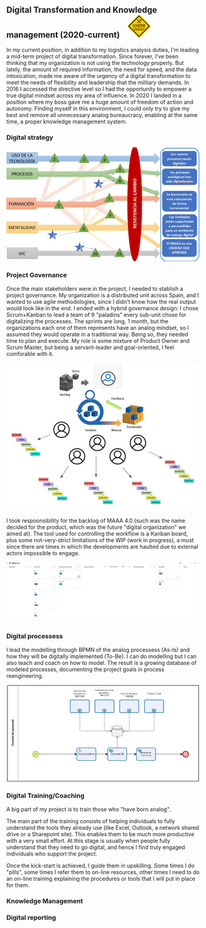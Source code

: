 ## Digital Transformation and Knowledge management (2020-current)&nbsp;&nbsp;&nbsp; ![under_construction](https://github.com/jaume-rsl/jaume-rsl/blob/d2fe9e9e4d973e7dbbc99aa49dacb8dc324e8039/images/under_construction.png) 

In my current position, in addition to my logistics analysis duties, I'm leading a mid-term project of digital transformation.
Since forever, I've been thinking that my organization is not using the technology properly. But lately, the amount of required information, the need for speed, and the data intoxication, made me aware of the urgency of a digital transformation to meet the needs of flexibility and leadership that the military demands. 
In 2016 I accessed the directive level so I had the opportunity to empower a true digital mindset across my area of influence.
In 2020 I landed in a position where my boss gave me a huge amount of freedom of action and autonomy.
Finding myself in this environment, I could only try to give my best and remove all unnecessary analog bureaucracy, enabling at the same time, a proper knowledge management system.

### Digital strategy
![Strategy](https://github.com/jaume-rsl/Portfolio/blob/7a16ec22f239dd1b5eaa2ae8554d9b15bbf5021f/Projects/Digital%20Transformation/images/01%20-%20Digital%20Strategy.jpg)

### Project Governance
Once the main stakeholders were in the project, I needed to stablish a  project governance.
My organization is a distributed unit across Spain, and I wanted to use agile methodologies, since I didn't know how the real output would look like in the end.
I ended with a hybrid governance design:
I chose Scrum+Kanban to lead a team of 9 "paladins" every sub-unit chose for digitalizing the processes.
The sprints are long, 1 month, but the organizations each one of them represents have an analog mindset, so I assumed they would operate in a traditional way. Being so, they needed time to plan and execute.
My role is some mixture of Product Owner and Scrum Master, but being a servant-leader and goal-oriented, I feel comforable with it.  

![Governance](https://github.com/jaume-rsl/Portfolio/blob/7a16ec22f239dd1b5eaa2ae8554d9b15bbf5021f/Projects/Digital%20Transformation/images/02%20-%20Governance.jpg)

I took respoonsibility for the backlog of MAAA 4.0 (such was the name decided for the product, which was the future "digital organization" we aimed at). The tool used for controlling the workflow is a Kanban board, plus some not-very-strict limitations of the WIP (work in progress), a must since there are times in which the developments are haulted due to external actors impossible to engage.

![Kanban Board](https://github.com/jaume-rsl/Portfolio/blob/d3425599ab5836b8eeaa58adb8524b43c25f41a8/Projects/Digital%20Transformation/images/03%20-%20Board.jpg)

### Digital processess
I lead the modelling through BPMN of the analog processess (As-Is) and how they will be digitally implemented (To-Be). I can do modelling but I can also teach and coach on how to model. The result is a growing database of modeled processes, documenting the project goals in process reengineering.

![Modelling](https://github.com/jaume-rsl/Portfolio/blob/ad989d1747cc849985c7be8abf55de92813caede/Projects/Digital%20Transformation/images/04%20-%20Modelado.jpg)

### Digital Training/Coaching
A big part of my project is to train those who "have born analog".  

The main part of the training consists of helping individuals to fully understand the tools they already use (like Excel, Outlook, a network shared drive or a Sharepoint site). This enables them to be much more productive with a very small effort. At this stage is usually when people fully understand that they need to go digital, and hence I find truly engaged individuals who support the project.  

Once the kick-start is achieved, I guide them in upskilling. Some times I do "pills", some times I refer them to on-line resources, other times I need to do an on-line training explaining the procedures or tools that I will put in place for them.

### Knowledge Management
### Digital reporting

